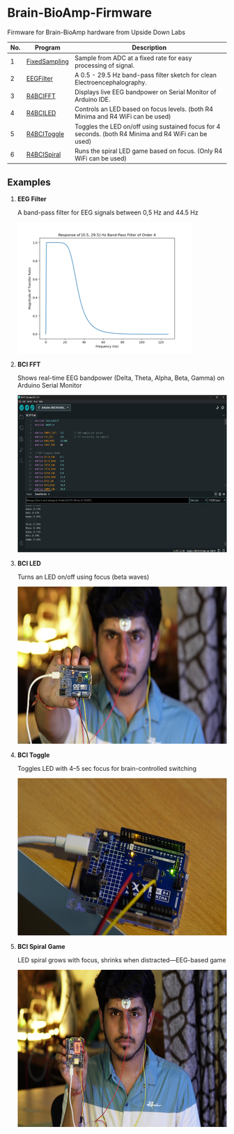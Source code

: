# Brain-BioAmp-Firmware
Firmware for Brain-BioAmp hardware from Upside Down Labs

| No. | Program| Description |
| ---- | ---- | ---- |
|1 | [FixedSampling](01-fixed-sampling)| Sample from ADC at a fixed rate for easy processing of signal.|
|2 | [EEGFilter](02-eeg-filter)| A 0.5 - 29.5 Hz band-pass filter sketch for clean Electroencephalography.|
|3 | [R4BCIFFT](03-bci-fft)| Displays live EEG bandpower on Serial Monitor of Arduino IDE.|
|4 | [R4BCILED](04-bci-led)| Controls an LED based on focus levels. (both R4 Minima and R4 WiFi can be used)|
|5 | [R4BCIToggle](05-bci-toggle)| Toggles the LED on/off using sustained focus for 4 seconds. (both R4 Minima and R4 WiFi can be used)|
|6 | [R4BCISpiral](06-bci-spiral)| Runs the spiral LED game based on focus. (Only R4 WiFi can be used)

## Examples

1. **EEG Filter**

    A band-pass filter for EEG signals between 0,5 Hz and 44.5 Hz 

    <img src="02-eeg-filter/eeg-filter.png" height="300" width="400">

2. **BCI FFT**

    Shows real-time EEG bandpower (Delta, Theta, Alpha, Beta, Gamma) on Arduino Serial Monitor

    <img src="03-bci-fft/bci-fft.png" height="360" width="640">

3. **BCI LED**

    Turns an LED on/off using focus (beta waves)

    <img src="04-bci-led/bci-led.jpg" height="360" width="640">

4. **BCI Toggle**

    Toggles LED with 4–5 sec focus for brain-controlled switching

    <img src="05-bci-toggle/bci-toggle.jpg" height="360" width="640">

5. **BCI Spiral Game**

    LED spiral grows with focus, shrinks when distracted—EEG-based game 

    <img src="06-bci-spiral/bci-spiral.jpg" height="360" width="640">